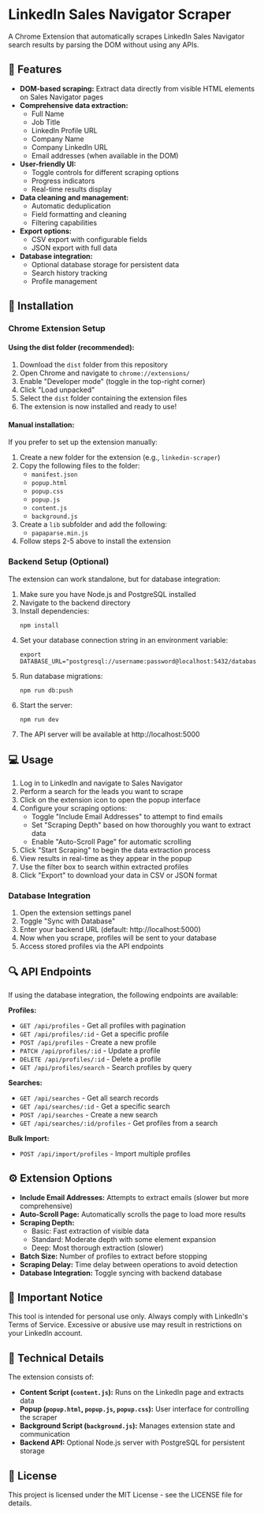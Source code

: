 # LinkedIn Sales Navigator Scraper

A Chrome Extension that automatically scrapes LinkedIn Sales Navigator search results by parsing the DOM without using any APIs.

## 📝 Features

- **DOM-based scraping:** Extract data directly from visible HTML elements on Sales Navigator pages
- **Comprehensive data extraction:**
  - Full Name
  - Job Title
  - LinkedIn Profile URL
  - Company Name
  - Company LinkedIn URL
  - Email addresses (when available in the DOM)
- **User-friendly UI:**
  - Toggle controls for different scraping options
  - Progress indicators
  - Real-time results display
- **Data cleaning and management:**
  - Automatic deduplication
  - Field formatting and cleaning
  - Filtering capabilities
- **Export options:**
  - CSV export with configurable fields
  - JSON export with full data
- **Database integration:**
  - Optional database storage for persistent data
  - Search history tracking
  - Profile management

## 🚀 Installation

### Chrome Extension Setup

#### Using the dist folder (recommended):

1. Download the `dist` folder from this repository
2. Open Chrome and navigate to `chrome://extensions/`
3. Enable "Developer mode" (toggle in the top-right corner)
4. Click "Load unpacked"
5. Select the `dist` folder containing the extension files
6. The extension is now installed and ready to use!

#### Manual installation:

If you prefer to set up the extension manually:

1. Create a new folder for the extension (e.g., `linkedin-scraper`)
2. Copy the following files to the folder:
   - `manifest.json`
   - `popup.html`
   - `popup.css`
   - `popup.js`
   - `content.js`
   - `background.js`
3. Create a `lib` subfolder and add the following:
   - `papaparse.min.js`
4. Follow steps 2-5 above to install the extension

### Backend Setup (Optional)

The extension can work standalone, but for database integration:

1. Make sure you have Node.js and PostgreSQL installed
2. Navigate to the backend directory
3. Install dependencies:
   ```
   npm install
   ```
4. Set your database connection string in an environment variable:
   ```
   export DATABASE_URL="postgresql://username:password@localhost:5432/database_name"
   ```
5. Run database migrations:
   ```
   npm run db:push
   ```
6. Start the server:
   ```
   npm run dev
   ```
7. The API server will be available at http://localhost:5000

## 💻 Usage

1. Log in to LinkedIn and navigate to Sales Navigator
2. Perform a search for the leads you want to scrape
3. Click on the extension icon to open the popup interface
4. Configure your scraping options:
   - Toggle "Include Email Addresses" to attempt to find emails
   - Set "Scraping Depth" based on how thoroughly you want to extract data
   - Enable "Auto-Scroll Page" for automatic scrolling
5. Click "Start Scraping" to begin the data extraction process
6. View results in real-time as they appear in the popup
7. Use the filter box to search within extracted profiles
8. Click "Export" to download your data in CSV or JSON format

### Database Integration

1. Open the extension settings panel
2. Toggle "Sync with Database"
3. Enter your backend URL (default: http://localhost:5000)
4. Now when you scrape, profiles will be sent to your database
5. Access stored profiles via the API endpoints

## 🔍 API Endpoints

If using the database integration, the following endpoints are available:

**Profiles:**
- `GET /api/profiles` - Get all profiles with pagination
- `GET /api/profiles/:id` - Get a specific profile
- `POST /api/profiles` - Create a new profile
- `PATCH /api/profiles/:id` - Update a profile
- `DELETE /api/profiles/:id` - Delete a profile
- `GET /api/profiles/search` - Search profiles by query

**Searches:**
- `GET /api/searches` - Get all search records
- `GET /api/searches/:id` - Get a specific search
- `POST /api/searches` - Create a new search
- `GET /api/searches/:id/profiles` - Get profiles from a search

**Bulk Import:**
- `POST /api/import/profiles` - Import multiple profiles

## ⚙️ Extension Options

- **Include Email Addresses:** Attempts to extract emails (slower but more comprehensive)
- **Auto-Scroll Page:** Automatically scrolls the page to load more results
- **Scraping Depth:**
  - Basic: Fast extraction of visible data
  - Standard: Moderate depth with some element expansion
  - Deep: Most thorough extraction (slower)
- **Batch Size:** Number of profiles to extract before stopping
- **Scraping Delay:** Time delay between operations to avoid detection
- **Database Integration:** Toggle syncing with backend database

## 🛑 Important Notice

This tool is intended for personal use only. Always comply with LinkedIn's Terms of Service. Excessive or abusive use may result in restrictions on your LinkedIn account.

## 🔧 Technical Details

The extension consists of:

- **Content Script (`content.js`):** Runs on the LinkedIn page and extracts data
- **Popup (`popup.html`, `popup.js`, `popup.css`):** User interface for controlling the scraper
- **Background Script (`background.js`):** Manages extension state and communication
- **Backend API:** Optional Node.js server with PostgreSQL for persistent storage

## 📄 License

This project is licensed under the MIT License - see the LICENSE file for details.